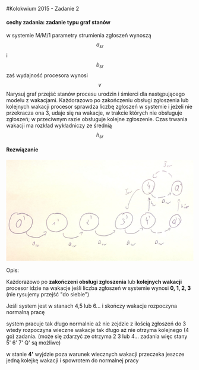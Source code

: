 #Kolokwium 2015 - Zadanie 2

#### cechy zadania: zadanie typu graf stanów

w systemie M/M/1 parametry strumienia zgłoszeń wynoszą $$ a_{sr} $$ i $$ b_{sr} $$ zaś wydajność procesora wynosi $$ v $$ 
Narysuj graf przejść stanów procesu urodzin i śmierci dla następującego modelu z wakacjami.
Każdorazowo po zakończeniu obsługi zgłoszenia lub kolejnych wakacji procesor sprawdza liczbę zgłoszeń w systemie i jeżeli nie przekracza ona 3, udaje się na wakacje, w trakcie których nie obsługuje zgłoszeń; 
w przeciwnym razie obsługuje kolejne zgłoszenie. Czas trwania wakacji ma rozkład wykładniczy ze średnią $$ h_{sr} $$

#### Rozwiązanie

![02.jpg](02.jpg "rozwiazanie 02")

Opis:

Każdorazowo po **zakończeni obsługi zgłoszenia** lub **kolejnych wakacji** procesor idzie na wakacje jeśli liczba zgłoszeń w systemie wynosi **0, 1, 2, 3**  (nie rysujemy przejść "do siebie")

Jeśli system jest w stanach 4,5 lub 6... i skończy wakacje rozpoczyna normalną pracę

system pracuje tak długo normalnie aż nie zejdzie z ilością zgłoszeń do 3 wtedy rozpoczyna wieczne wakacje tak długo aż nie otrzyma kolejnego (4 go) zadania. (może się zdarzyć ze otrzyma 2 3 lub 4... zadania więc stany 5' 6' 7' Q' są możliwe)     

w stanie **4'** wyjdzie poza warunek wiecznych wakacji przeczeka jeszcze jedną kolejkę wakacji i spowrotem do normalnej pracy